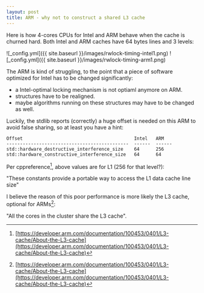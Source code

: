 ```yaml
---
layout: post
title: ARM - why not to construct a shared L3 cache 
---
```


Here is how 4-cores CPUs for Intel and ARM behave when the cache is churned hard. 
Both Intel and ARM caches have 64 bytes lines and 3 levels:

![_config.yml]({{ site.baseurl }}/images/rwlock-timing-intel1.png)
![_config.yml]({{ site.baseurl }}/images/rwlock-timing-arm1.png)

The ARM is kind of struggling, to the point that a piece of software optimized for Intel
has to be changed significantly:
- a Intel-optimal locking mechanism is not optiaml anymore on ARM.
- structures have to be realigned.
- maybe algorithms running on these structures may have to be changed as well.

Luckily, the stdlib reports (correctly) a huge offset is needed on this ARM to avoid false sharing,
so at least you have a hint:


    Offset                                         Intel   ARM
    ---------------------------------------------  ------  ------
    std::hardware_destructive_interference_size    64      256
    std::hardware_constructive_interference_size   64      64


Per cppreference[^2], above values are for L1 (256 for that level?):

"These constants provide a portable way to access the L1 data cache line size"

I believe the reason of this poor performance is more likely the L3 cache, optional for ARMs[^2]:

"All the cores in the cluster share the L3 cache". 


[^1]: [https://en.cppreference.com/w/cpp/thread/hardware_destructive_interference_size](https://en.cppreference.com/w/cpp/thread/hardware_destructive_interference_size)
[^2]: [https://developer.arm.com/documentation/100453/0401/L3-cache/About-the-L3-cache](https://developer.arm.com/documentation/100453/0401/L3-cache/About-the-L3-cache)
